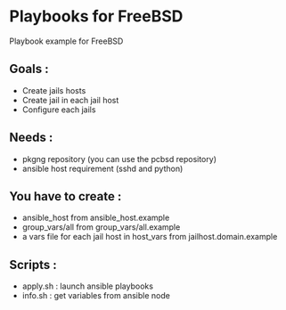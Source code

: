 Playbooks for FreeBSD
=====================

Playbook example for FreeBSD

## Goals :
- Create jails hosts
- Create jail in each jail host
- Configure each jails 

## Needs :
- pkgng repository (you can use the pcbsd repository)
- ansible host requirement (sshd and python)

## You have to create :
- ansible_host from ansible_host.example
- group_vars/all from group_vars/all.example
- a vars file for each jail host in host_vars from jailhost.domain.example

## Scripts :
- apply.sh : launch ansible playbooks
- info.sh : get variables from ansible node
